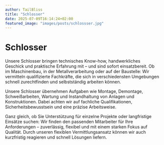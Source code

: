 ```yaml
---
author: TailBliss
title: "Schlosser"
date: 2025-07-09T16:14:24+02:00
featured_image: "images/posts/schlossser.jpg"
---
```


# Schlosser


Unsere Schlosser bringen technisches Know-how, handwerkliches Geschick und praktische Erfahrung mit – und sind sofort einsatzbereit. Ob im Maschinenbau, in der Metallverarbeitung oder auf der Baustelle: Wir vermitteln qualifizierte Fachkräfte, die sich in verschiedensten Umgebungen schnell zurechtfinden und selbstständig arbeiten können.


Unsere Schlosser übernehmen Aufgaben wie Montage, Demontage, Schweißarbeiten, Wartung und Instandhaltung von Anlagen und Konstruktionen. Dabei achten wir auf fachliche Qualifikationen, Sicherheitsbewusstsein und eine präzise Arbeitsweise.


Ganz gleich, ob Sie Unterstützung für einzelne Projekte oder langfristige Einsätze suchen: Wir finden den passenden Mitarbeiter für Ihre Anforderungen – zuverlässig, flexibel und mit einem starken Fokus auf Qualität. Durch unseren flexiblen Vermittlungsansatz können wir auch kurzfristig reagieren und schnell Lösungen liefern.
